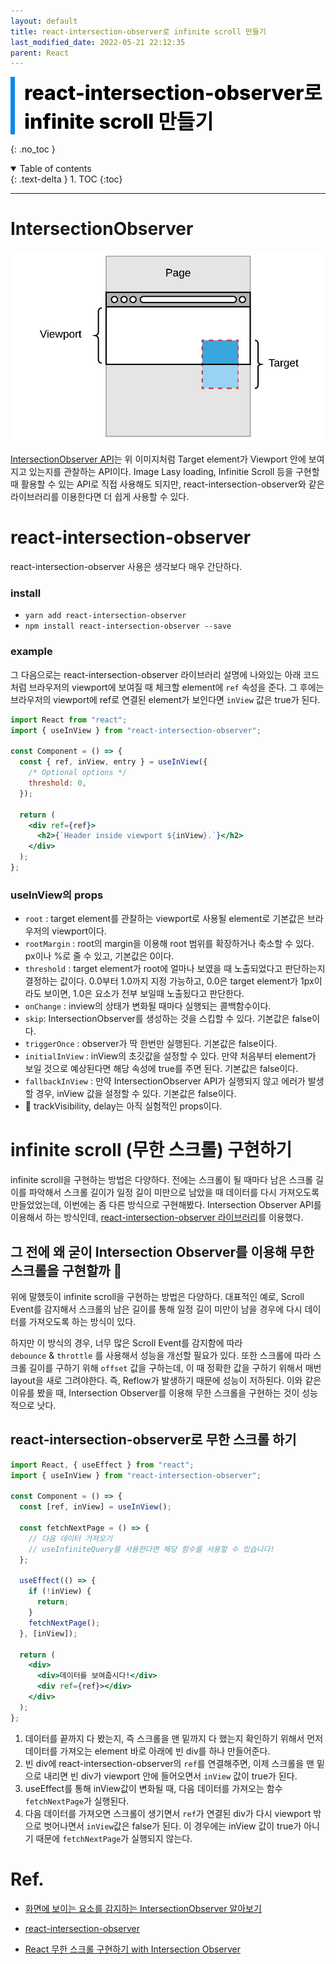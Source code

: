 ```yaml
---
layout: default
title: react-intersection-observer로 infinite scroll 만들기
last_modified_date: 2022-05-21 22:12:35
parent: React
---
```


<div style="font-size:32px; font-weight: 800; border-left: 7px solid #0687f0; padding-left:15px !important; color:#000000; margin-bottom:15px;">react-intersection-observer로 infinite scroll 만들기</div>

{: .no_toc }

<details open markdown="block">
  <summary>
    Table of contents
  </summary>
  {: .text-delta }
1. TOC
{:toc}
</details>

---

# IntersectionObserver

![intersection-observer](/assets/images/react/intersection-observer.png)

[IntersectionObserver API](https://developer.mozilla.org/ko/docs/Web/API/Intersection_Observer_API)는 위 이미지처럼 Target element가 Viewport 안에 보여지고 있는지를 관찰하는 API이다. Image Lasy loading, Infinitie Scroll 등을 구현할 때 활용할 수 있는 API로 직접 사용해도 되지만, react-intersection-observer와 같은 라이브러리를 이용한다면 더 쉽게 사용할 수 있다.

# react-intersection-observer

react-intersection-observer 사용은 생각보다 매우 간단하다.

### install

- `yarn add react-intersection-observer`
- `npm install react-intersection-observer --save`

### example

그 다음으로는 react-intersection-observer 라이브러리 설명에 나와있는 아래 코드처럼 브라우저의 viewport에 보여질 때 체크할 element에 `ref` 속성을 준다. 그 후에는 브라우저의 viewport에 ref로 연결된 element가 보인다면 `inView` 값은 true가 된다.

```jsx
import React from "react";
import { useInView } from "react-intersection-observer";

const Component = () => {
  const { ref, inView, entry } = useInView({
    /* Optional options */
    threshold: 0,
  });

  return (
    <div ref={ref}>
      <h2>{`Header inside viewport ${inView}.`}</h2>
    </div>
  );
};
```

### useInView의 props

- `root` : target element를 관찰하는 viewport로 사용될 element로 기본값은 브라우저의 viewport이다.
- `rootMargin` : root의 margin을 이용해 root 범위를 확장하거나 축소할 수 있다. px이나 %로 줄 수 있고, 기본값은 0이다.
- `threshold` : target element가 root에 얼마나 보였을 때 노출되었다고 판단하는지 결정하는 값이다. 0.0부터 1.0까지 지정 가능하고, 0.0은 target element가 1px이라도 보이면, 1.0은 요소가 전부 보일때 노출됬다고 판단한다.
- `onChange` : inview의 상태가 변화될 때마다 실행되는 콜백함수이다.
- `skip`: IntersectionObserver를 생성하는 것을 스킵할 수 있다. 기본값은 false이다.
- `triggerOnce` : observer가 딱 한번만 실행된다. 기본값은 false이다.
- `initialInView` : inView의 초깃값을 설정할 수 있다. 만약 처음부터 element가 보일 것으로 예상된다면 해당 속성에 true를 주면 된다. 기본값은 false이다.
- `fallbackInView` : 만약 IntersectionObserver API가 실행되지 않고 에러가 발생할 경우, inView 값을 설정할 수 있다. 기본값은 false이다.
- 🧪 trackVisibility, delay는 아직 실험적인 props이다.

# infinite scroll (무한 스크롤) 구현하기

infinite scroll을 구현하는 방법은 다양하다. 전에는 스크롤이 될 때마다 남은 스크롤 길이를 파악해서 스크롤 길이가 일정 길이 미만으로 남았을 때 데이터를 다시 가져오도록 만들었었는데, 이번에는 좀 다른 방식으로 구현해봤다. Intersection Observer API를 이용해서 하는 방식인데, [react-intersection-observer 라이브러리](https://www.npmjs.com/package/react-intersection-observer)를 이용했다.

## 그 전에 왜 굳이 Intersection Observer를 이용해 무한 스크롤을 구현할까 🤔

위에 말했듯이 infinite scroll을 구현하는 방법은 다양하다. 대표적인 예로, Scroll Event를 감지해서 스크롤의 남은 길이를 통해 일정 길이 미만이 남을 경우에 다시 데이터를 가져오도록 하는 방식이 있다.

하지만 이 방식의 경우, 너무 많은 Scroll Event를 감지함에 따라 `debounce` & `throttle` 를 사용해서 성능을 개선할 필요가 있다. 또한 스크롤에 따라 스크롤 길이를 구하기 위해 `offset` 값을 구하는데, 이 때 정확한 값을 구하기 위해서 매번 layout을 새로 그려야한다. 즉, Reflow가 발생하기 때문에 성능이 저하된다. 이와 같은 이유를 봤을 때, Intersection Observer를 이용해 무한 스크롤을 구현하는 것이 성능적으로 낫다.

## react-intersection-observer로 무한 스크롤 하기

```jsx
import React, { useEffect } from "react";
import { useInView } from "react-intersection-observer";

const Component = () => {
  const [ref, inView] = useInView();

  const fetchNextPage = () => {
    // 다음 데이터 가져오기
    // useInfiniteQuery를 사용한다면 해당 함수를 사용할 수 있습니다!
  };

  useEffect(() => {
    if (!inView) {
      return;
    }
    fetchNextPage();
  }, [inView]);

  return (
    <div>
      <div>데이터를 보여줍시다!</div>
      <div ref={ref}></div>
    </div>
  );
};
```

1. 데이터를 끝까지 다 봤는지, 즉 스크롤을 맨 밑까지 다 했는지 확인하기 위해서 먼저 데이터를 가져오는 element 바로 아래에 빈 div를 하나 만들어준다.
2. 빈 div에 react-intersection-observer의 `ref`를 연결해주면, 이제 스크롤을 맨 밑으로 내리면 빈 div가 viewport 안에 들어오면서 `inView` 값이 true가 된다.
3. useEffect를 통해 inView값이 변화될 때, 다음 데이터를 가져오는 함수 `fetchNextPage`가 실행된다.
4. 다음 데이터를 가져오면 스크롤이 생기면서 `ref`가 연결된 div가 다시 viewport 밖으로 벗어나면서 `inView`값은 false가 된다. 이 경우에는 inView 값이 true가 아니기 때문에 `fetchNextPage`가 실행되지 않는다.

# Ref.

- [화면에 보이는 요소를 감지하는 IntersectionObserver 알아보기](https://cross-code.github.io/posts/IntersectionObserver/)

- [react-intersection-observer](https://www.npmjs.com/package/react-intersection-observer)

- [React 무한 스크롤 구현하기 with Intersection Observer](https://velog.io/@jce1407/React-%EB%AC%B4%ED%95%9C-%EC%8A%A4%ED%81%AC%EB%A1%A4-%EA%B5%AC%ED%98%84%ED%95%98%EA%B8%B0-with-Intersection-Observer)

